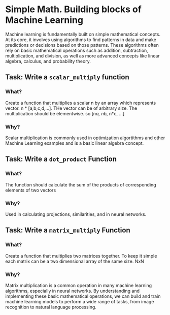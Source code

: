 # Simple Math. Building blocks of Machine Learning 

Machine learning is fundamentally built on simple mathematical concepts. At its core, it involves using algorithms to find patterns in data and make predictions or decisions based on those patterns. These algorithms often rely on basic mathematical operations such as addition, subtraction, multiplication, and division, as well as more advanced concepts like linear algebra, calculus, and probability theory.

## Task: Write a `scalar_multiply` function 

### What?
Create a function that multiplies a scalar n by an array which represents vector. n * [a,b,c,d,...]. THe vector can be of arbitrary size. The multiplication should be elementwise. so [n*a, n*b, n*c, ...]

### Why? 
Scalar multiplication is commonly used in optimization algortithms and other Machine Learning examples and is a basic linear algebra concept. 

## Task: Write a `dot_product` Function 

### What? 
The function should calculate the sum of the products of corresponding elements of two vectors

### Why? 
Used in calculating projections, similarities, and in neural networks.

## Task: Write a `matrix_multiply` Function

### What? 
Create a function that multiplies two matrices together. To keep it simple each matrix can be a two dimensional array of the same size. NxN

### Why? 
Matrix multiplication is a common operation in many machine learning algorithms, especially in neural networks. By understanding and implementing these basic mathematical operations, we can build and train machine learning models to perform a wide range of tasks, from image recognition to natural language processing.